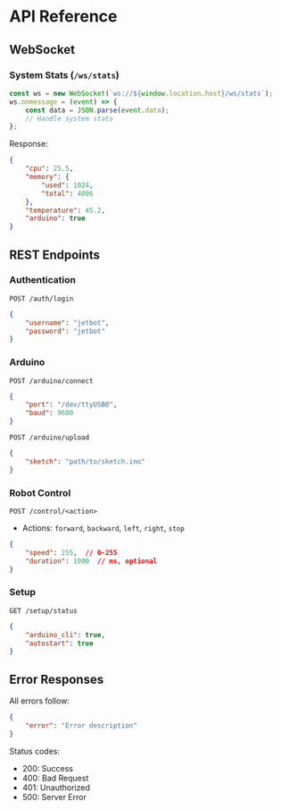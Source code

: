# API Reference

## WebSocket

### System Stats (`/ws/stats`)
```javascript
const ws = new WebSocket(`ws://${window.location.host}/ws/stats`);
ws.onmessage = (event) => {
    const data = JSON.parse(event.data);
    // Handle system stats
};
```

Response:
```json
{
    "cpu": 25.5,
    "memory": {
        "used": 1024,
        "total": 4096
    },
    "temperature": 45.2,
    "arduino": true
}
```

## REST Endpoints

### Authentication

`POST /auth/login`
```json
{
    "username": "jetbot",
    "password": "jetbot"
}
```

### Arduino

`POST /arduino/connect`
```json
{
    "port": "/dev/ttyUSB0",
    "baud": 9600
}
```

`POST /arduino/upload`
```json
{
    "sketch": "path/to/sketch.ino"
}
```

### Robot Control

`POST /control/<action>`
- Actions: `forward`, `backward`, `left`, `right`, `stop`
```json
{
    "speed": 255,  // 0-255
    "duration": 1000  // ms, optional
}
```

### Setup

`GET /setup/status`
```json
{
    "arduino_cli": true,
    "autostart": true
}
```

## Error Responses

All errors follow:
```json
{
    "error": "Error description"
}
```

Status codes:
- 200: Success
- 400: Bad Request
- 401: Unauthorized
- 500: Server Error